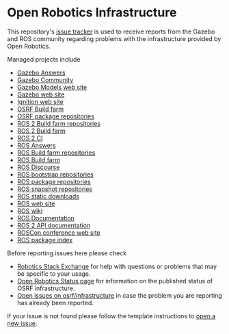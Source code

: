 # Open Robotics Infrastructure

This repository's [issue tracker](https://github.com/osrf/infrastructure/issues) is used to receive reports from the Gazebo and ROS community regarding problems with the infrastructure provided by Open Robotics.

Managed projects include

* [Gazebo Answers](https://answers.gazebosim.org)
* [Gazebo Community](https://community.gazebosim.org)
* [Gazebo Models web site](http://models.gazebosim.org)
* [Gazebo web site](https://gazebosim.org)
* [Ignition web site](https://ignitionrobotics.org)
* [OSRF Build farm](https://build.osrfoundation.org)
* [OSRF package repositories](https://packages.osrfoundation.org)
* [ROS 2 Build farm repositories](https://repo.ros2.org)
* [ROS 2 Build farm](https://build.ros2.org)
* [ROS 2 CI](https://ci.ros2.org)
* [ROS Answers](https://answers.ros.org)
* [ROS Build farm repositories](https://repositories.ros.org)
* [ROS Build farm](https://build.ros.org)
* [ROS Discourse](https://discourse.ros.org)
* [ROS bootstrap repositories](https://repos.ros.org)
* [ROS package repositories](http://packages.ros.org)
* [ROS snapshot repositories](http://snapshots.ros.org)
* [ROS static downloads](http://download.ros.org)
* [ROS web site](https://www.ros.org)
* [ROS wiki](https://wiki.ros.org)
* [ROS Documentation](https://docs.ros.org)
* [ROS 2 API documentation](https://docs.ros2.org)
* [ROSCon conference web site](https:/roscon.ros.org)
* [ROS package index](https://index.ros.org)

Before reporting issues here please check
* [Robotics Stack Exchange](https://robotics.stackexchange.com) for help with questions or problems that may be specific to your usage.
* [Open Robotics Status page](https://status.openrobotics.org) for information on the published status of OSRF infrastructure.
* [Open issues on osrf/infrastructure](https://github.com/osrf/infrastructure/issues) in case the problem you are reporting has already been reported.

If your issue is not found please follow the template instructions to [open a new issue](https://github.com/osrf/infrastructure/issues/new/choose).
